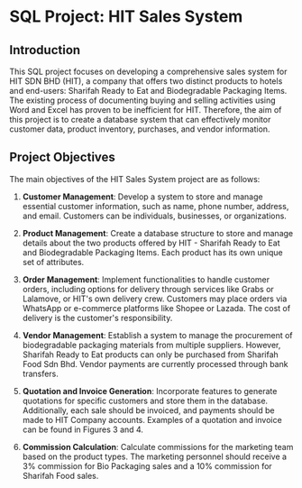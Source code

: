 # SQL Project: HIT Sales System

## Introduction

This SQL project focuses on developing a comprehensive sales system for HIT SDN BHD (HIT), a company that offers two distinct products to hotels and end-users: Sharifah Ready to Eat and Biodegradable Packaging Items. The existing process of documenting buying and selling activities using Word and Excel has proven to be inefficient for HIT. Therefore, the aim of this project is to create a database system that can effectively monitor customer data, product inventory, purchases, and vendor information.

## Project Objectives

The main objectives of the HIT Sales System project are as follows:

1. **Customer Management**: Develop a system to store and manage essential customer information, such as name, phone number, address, and email. Customers can be individuals, businesses, or organizations.

2. **Product Management**: Create a database structure to store and manage details about the two products offered by HIT - Sharifah Ready to Eat and Biodegradable Packaging Items. Each product has its own unique set of attributes.

3. **Order Management**: Implement functionalities to handle customer orders, including options for delivery through services like Grabs or Lalamove, or HIT's own delivery crew. Customers may place orders via WhatsApp or e-commerce platforms like Shopee or Lazada. The cost of delivery is the customer's responsibility.

4. **Vendor Management**: Establish a system to manage the procurement of biodegradable packaging materials from multiple suppliers. However, Sharifah Ready to Eat products can only be purchased from Sharifah Food Sdn Bhd. Vendor payments are currently processed through bank transfers.

5. **Quotation and Invoice Generation**: Incorporate features to generate quotations for specific customers and store them in the database. Additionally, each sale should be invoiced, and payments should be made to HIT Company accounts. Examples of a quotation and invoice can be found in Figures 3 and 4.

6. **Commission Calculation**: Calculate commissions for the marketing team based on the product types. The marketing personnel should receive a 3% commission for Bio Packaging sales and a 10% commission for Sharifah Food sales.
